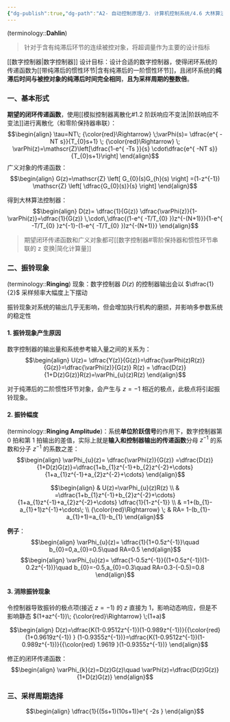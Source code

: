 ```yaml
---
{"dg-publish":true,"dg-path":"A2- 自动控制原理/3. 计算机控制系统/4.6 大林算法控制器.md","permalink":"/A2- 自动控制原理/3. 计算机控制系统/4.6 大林算法控制器/","dgPassFrontmatter":true,"noteIcon":"","created":"2025-04-08T09:34:41.000+08:00","updated":"2025-04-24T19:35:12.875+08:00"}
---
```


(terminology::**Dahlin**)
> 针对于含有纯滞后环节的连续被控对象，将超调量作为主要的设计指标

[[数字控制器\|数字控制器]]
设计目标：设计合适的数字控制器，使得闭环系统的传递函数为[[带纯滞后的惯性环节\|含有纯滞后的一阶惯性环节]]，且闭环系统的**纯滞后时间与被控对象的纯滞后时间完全相同**，**且为采样周期的整数倍**。

### 一、基本形式
**期望的闭环传递函数**，使用[[模拟控制器离散化#1.2 阶跃响应不变法\|阶跃响应不变法]]进行离散化（和零阶保持器串联）：
$$\begin{align}
\tau=NT\; {\color{red}\Rightarrow} \;\varPhi(s)= \dfrac{e^{ -NT s}}{T_{0}s+1} \; {\color{red}\Rightarrow} \; \varPhi(z)=\mathscr{Z}\left[\dfrac{1-e^{ -Ts }}{s} \cdot\dfrac{e^{ -NT s}}{T_{0}s+1}\right]
\end{align}$$
广义对象的传递函数：
$$\begin{align}
G(z)=\mathscr{Z}  \left[ G_{0}(s)G_{h}(s) \right] =(1-z^{-1}) \mathscr{Z}  \left[ \dfrac{G_{0}(s)}{s} \right] 
\end{align}$$

得到大林算法控制器：
$$\begin{align}
D(z)= \dfrac{1}{G(z)} \dfrac{\varPhi(z)}{1-\varPhi(z)}=\dfrac{1}{G(z)} \,\cdot\,\dfrac{(1-e^{ -T/T_{0} })z^{-(N+1)}}{1-e^{ -T/T_{0} }z^{-1}-(1-e^{ -T/T_{0} })z^{-(N+1)}}
\end{align}$$

> 期望闭环传递函数和广义对象都可[[数字控制器#零阶保持器和惯性环节串联的 z 变换\|简化计算量]]
### 二、振铃现象
(terminology::**Ringing**) 现象：数字控制器 $D(z)$ 的控制器输出会以 $\dfrac{1}{2}$ 采样频率大幅度上下摆动

振铃现象对系统的输出几乎无影响，但会增加执行机构的磨损，并影响多参数系统的稳定性

#### 1. 振铃现象产生原因
数字控制器的输出量和系统参考输入量之间的关系为：
$$\begin{align}
U(z)= \dfrac{Y(z)}{G(z)}=\dfrac{\varPhi(z)R(z)}{G(z)}=\dfrac{\varPhi(z)}{G(z)} R(z)    = \dfrac{D(z)}{1+D(z)G(z)}R(z)=\varPhi_{u}(z)R(z)
\end{align}$$

对于纯滞后的二阶惯性环节对象，会产生与 $z=-1$ 相近的极点，此极点将引起振铃现象。

#### 2. 振铃幅度
(terminology::**Ringing Amplitude**)：系统**单位阶跃信号**的作用下，数字控制器第 0 拍和第 1 拍输出的差值，实际上就是**输入和控制器输出的传递函数**分母 $z^{-1}$ 的系数和分子 $z^{-1}$ 的系数之差：
$$\begin{align}
\varPhi_{u}(z)= \dfrac{\varPhi(z)}{G(z)} =\dfrac{D(z)}{1+D(z)G(z)}=\dfrac{1+b_{1}z^{-1}+b_{2}z^{-2}+\cdots}{1+a_{1}z^{-1}+a_{2}z^{-2}+\cdots} 
\end{align}$$

$$\begin{align}
 & U(z)=\varPhi_{u}(z)R(z) \\
 & =\dfrac{1+b_{1}z^{-1}+b_{2}z^{-2}+\cdots}{1+a_{1}z^{-1}+a_{2}z^{-2}+\cdots} \dfrac{1}{1-z^{-1}} \\
 & =1+(b_{1}-a_{1}+1)z^{-1}+\cdots\;  \\
{\color{red}\Rightarrow} \; &  RA= 1-(b_{1}-a_{1}+1)=a_{1}-b_{1}
\end{align}$$

**例子**：
$$\begin{align}
\varPhi_{u}(z)= \dfrac{1}{1+0.5z^{-1}}\quad b_{0}=0,a_{0}=0.5\quad RA=0.5
\end{align}$$
$$\begin{align}
\varPhi_{u}(z)= \dfrac{1-0.5z^{-1}}{(1+0.5z^{-1})(1-0.2z^{-1})}\quad b_{0}=-0.5,a_{0}=0.3\quad RA=0.3-(-0.5)=0.8
\end{align}$$

#### 3. 消除振铃现象
令控制器导致振铃的极点项(接近 $z=-1$) 的 $z$ 直接为 1，影响动态响应，但是不影响静态
$(1+az^{-1})\; {\color{red}\Rightarrow} \;(1+a)$

$$\begin{align}
D(z)=\dfrac{K(1-0.9512z^{-1})(1-0.989z^{-1})}{{\color{red} (1+0.9619z^{-1})  } (1-0.9355z^{-1})}=\dfrac{K(1-0.9512z^{-1})(1-0.989z^{-1})}{{\color{red} 1.9619 }(1-0.9355z^{-1})}
\end{align}$$

修正的闭环传递函数：
$$\begin{align}
\varPhi_{k}(z)=D(z)G(z)\quad \varPhi(z)=\dfrac{D(z)G(z)}{1+D(z)G(z)}
\end{align}$$

### 三、采样周期选择
$$\begin{align}
\dfrac{1}{(5s+1)(10s+1)}e^{ -2s }
\end{align}$$

